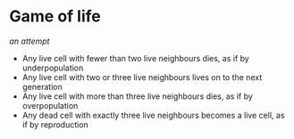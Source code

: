 # Game of life
_an attempt_

 - Any live cell with fewer than two live neighbours dies, as if by underpopulation
 - Any live cell with two or three live neighbours lives on to the next generation
 - Any live cell with more than three live neighbours dies, as if by overpopulation
 - Any dead cell with exactly three live neighbours becomes a live cell, as if by reproduction